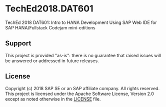 # TechEd2018.DAT601
TechEd 2018 DAT601: Intro to HANA Development Using SAP Web IDE for SAP HANA/Fullstack Codejam mini-editions

## Support
This project is provided "as-is": there is no guarantee that raised issues will be answered or addressed in future releases.

## License

Copyright (c) 2018 SAP SE or an SAP affiliate company. All rights reserved.
This project is licensed under the Apache Software License, Version 2.0 except as noted otherwise in the [LICENSE](LICENSE) file.
